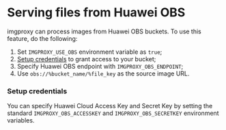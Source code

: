 # Serving files from Huawei OBS

imgproxy can process images from Huawei OBS buckets. To use this feature, do the following:

1. Set `IMGPROXY_USE_OBS` environment variable as `true`;
2. [Setup credentials](#setup-credentials) to grant access to your bucket;
3. Specify Huawei OBS endpoint with `IMGPROXY_OBS_ENDPOINT`;
4. Use `obs://%bucket_name/%file_key` as the source image URL.

### Setup credentials

You can specify Huawei Cloud Access Key and Secret Key by setting the standard `IMGPROXY_OBS_ACCESSKEY` and `IMGPROXY_OBS_SECRETKEY` environment variables.
